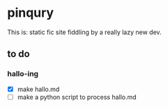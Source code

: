 # pinqury

This is: static fic site fiddling by a really lazy new dev.


## to do

### hallo-ing
- [x] make hallo.md
- [ ] make a python script to process hallo.md